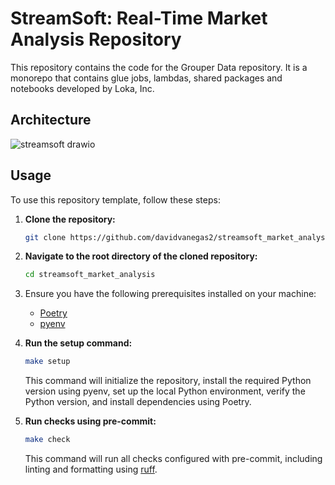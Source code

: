# StreamSoft: Real-Time Market Analysis Repository

This repository contains the code for the Grouper Data repository. It is a monorepo that contains glue jobs, lambdas, shared packages and notebooks developed by Loka, Inc.

## Architecture
![streamsoft drawio](https://github.com/davidvanegas2/StreamSoft-Real-Time-Market-Analysis/assets/46963726/a9ba59a3-b511-4691-931c-f4ef6cbf8edd)

## Usage

To use this repository template, follow these steps:

1. **Clone the repository:**
   ```bash
   git clone https://github.com/davidvanegas2/streamsoft_market_analysis.git
   ```
2. **Navigate to the root directory of the cloned repository:**
   ```bash
   cd streamsoft_market_analysis
   ```
3. Ensure you have the following prerequisites installed on your machine:
   - [Poetry](https://python-poetry.org/docs/)
   - [pyenv](https://github.com/pyenv/pyenv)
4. **Run the setup command:**

   ```bash
   make setup
   ```

   This command will initialize the repository, install the required Python version using pyenv, set up the local Python environment, verify the Python version, and install dependencies using Poetry.

5. **Run checks using pre-commit:**
   ```bash
   make check
   ```
   This command will run all checks configured with pre-commit, including linting and formatting using [ruff](https://github.com/astral-sh/ruff).
